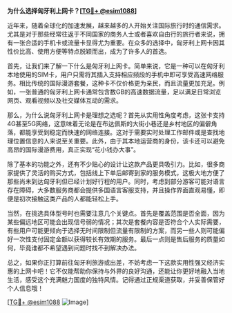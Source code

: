 **为什么选择匈牙利上网卡？[[TG💪+ @esim1088](https://t.me/s/esim1088)]**

近年来，随着全球化的加速发展，越来越多的人开始关注国际旅行时的通信需求。尤其是对于那些经常往返于不同国家的商务人士或者喜欢自由行的旅行者来说，拥有一张合适的手机卡或流量卡显得尤为重要。在众多的选择中，匈牙利上网卡因其性价比高、使用方便等特点脱颖而出，成为了许多人的首选。

首先，让我们来了解一下什么是匈牙利上网卡。简单来说，它是一种可以在匈牙利本地使用的SIM卡，用户只需将其插入支持相应频段的手机中即可享受高速网络服务。相比传统的国际漫游套餐，这种卡不仅价格更为亲民，而且流量更加充足。例如，一张普通的匈牙利上网卡通常包含数GB的高速数据流量，足以满足日常浏览网页、观看视频以及社交媒体互动的需求。

那么，为什么说匈牙利上网卡是理想之选呢？首先从实用性角度考虑，这张卡支持4G甚至5G网络，这意味着无论是在布达佩斯的大街小巷还是乡村地区的偏僻角落，都能享受到稳定而快速的网络连接。这对于需要实时处理工作邮件或是查找地理位置信息的人来说至关重要。此外，由于其本地运营商的身份，该卡还可以避免高昂的国际漫游费用，真正实现“花小钱办大事”。

除了基本的功能之外，还有不少贴心的设计让这款产品更具吸引力。比如，很多商家提供了灵活的购买方式，包括线上下单后邮寄到家的服务模式，这极大地方便了那些尚未到达匈牙利但已经计划好行程的用户。同时，考虑到部分游客可能对语言存在障碍，大多数服务商都会提供多国语言客服支持，并且操作界面直观易懂，即便是初次接触这类产品的人都能轻松上手。

当然，在挑选具体型号时也需要注意几个关键点。首先是覆盖范围是否全面，因为某些偏远地区可能会出现信号弱的情况；其次是套餐内容是否符合个人实际需要，有些用户可能更倾向于选择无时间限制但流量有限制的方案，而另一些人则可能偏好一次性支付固定金额以获得较长有效期的服务。最后一点则是售后服务的质量如何，毕竟谁都不希望遇到问题时找不到解决办法。

总之，如果你正打算前往匈牙利旅游或出差，不妨考虑一下这款实用性强又经济实惠的上网卡吧！它不仅能帮助你保持与外界的良好沟通，还能让你更好地融入当地生活，感受这个充满魅力国度的独特风情。记得通过正规渠道获取，并妥善保管好个人信息哦！

[[TG💪+ @esim1088](https://t.me/s/esim1088) ![Image](https://i.postimg.cc/4NQfJmqS/Snipaste-2025-05-13-00-14-12.png)]